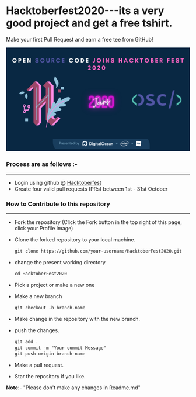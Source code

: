 # Hacktoberfest2020---its a very good project and get a free tshirt.

Make your first Pull Request and earn a free tee from GitHub!

![Hacktoberfest 2020](osc_hacktoberfest2020.png)

### Process are as follows :-

---

- Login using github @ [Hacktoberfest](https://hacktoberfest.digitalocean.com/)
- Create four valid pull requests (PRs) between 1st - 31st October

### How to Contribute to this repository

---

- Fork the repository (Click the Fork button in the top right of this page, click your Profile Image)

- Clone the forked repository to your local machine.

  ```markdown
  git clone https://github.com/your-username/HacktoberFest2020.git
  ```

- change the present working directory

  ```markdown
  cd HacktoberFest2020
  ```

- Pick a project or make a new one

- Make a new branch

  ```markdown
  git checkout -b branch-name
  ```

- Make change in the repository with the new branch.

- push the changes.

  ```markdown
  git add .
  git commit -m "Your commit Message"
  git push origin branch-name
  ```

- Make a pull request.

- Star the repository if you like.

**Note**:- "Please don't make any changes in Readme.md"
